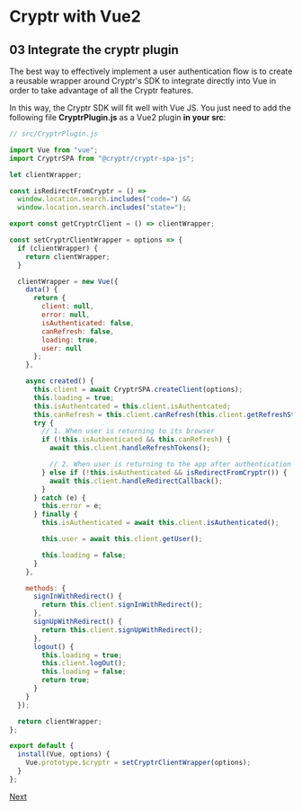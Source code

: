 # Cryptr with Vue2

## 03 Integrate the cryptr plugin

The best way to effectively implement a user authentication flow is to create a reusable wrapper around Cryptr's SDK to integrate directly into Vue in order to take advantage of all the Cryptr features.

In this way, the Cryptr SDK will fit well with Vue JS. You just need to add the following file **CryptrPlugin.js** as a Vue2 plugin **in your src**:

``` javascript
// src/CryptrPlugin.js 

import Vue from "vue";
import CryptrSPA from "@cryptr/cryptr-spa-js";

let clientWrapper;

const isRedirectFromCryptr = () =>
  window.location.search.includes("code=") &&
  window.location.search.includes("state=");

export const getCryptrClient = () => clientWrapper;

const setCryptrClientWrapper = options => {
  if (clientWrapper) {
    return clientWrapper;
  }

  clientWrapper = new Vue({
    data() {
      return {
        client: null,
        error: null,
        isAuthenticated: false,
        canRefresh: false,
        loading: true,
        user: null
      };
    },

    async created() {
      this.client = await CryptrSPA.createClient(options);
      this.loading = true;
      this.isAuthentcated = this.client.isAuthentcated;
      this.canRefresh = this.client.canRefresh(this.client.getRefreshStore());
      try {
        // 1. When user is returning to its browser
        if (!this.isAuthenticated && this.canRefresh) {
          await this.client.handleRefreshTokens();

          // 2. When user is returning to the app after authentication
        } else if (!this.isAuthenticated && isRedirectFromCryptr()) {
          await this.client.handleRedirectCallback();
        }
      } catch (e) {
        this.error = e;
      } finally {
        this.isAuthenticated = await this.client.isAuthenticated();

        this.user = await this.client.getUser();

        this.loading = false;
      }
    },

    methods: {
      signInWithRedirect() {
        return this.client.signInWithRedirect();
      },
      signUpWithRedirect() {
        return this.client.signUpWithRedirect();
      },
      logout() {
        this.loading = true;
        this.client.logOut();
        this.loading = false;
        return true;
      }
    }
  });

  return clientWrapper;
};

export default {
  install(Vue, options) {
    Vue.prototype.$cryptr = setCryptrClientWrapper(options);
  }
};
```

[Next](https://github.com/cryptr-examples/cryptr-vue2-sample/tree/04-add-your-cryptr-credentials)
